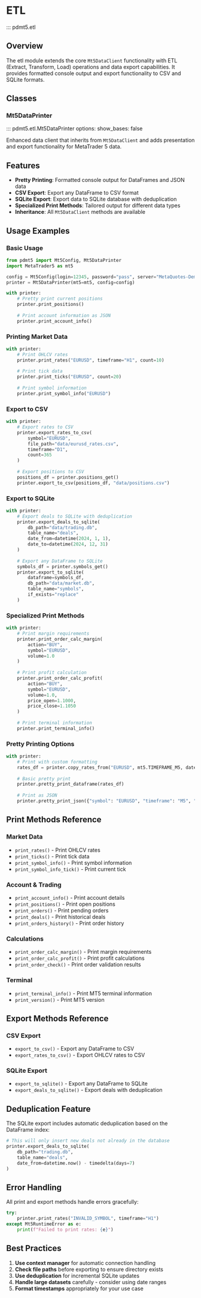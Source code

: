 # ETL

::: pdmt5.etl

## Overview

The etl module extends the core `Mt5DataClient` functionality with ETL (Extract, Transform, Load) operations and data export capabilities. It provides formatted console output and export functionality to CSV and SQLite formats.

## Classes

### Mt5DataPrinter
::: pdmt5.etl.Mt5DataPrinter
    options:
      show_bases: false

Enhanced data client that inherits from `Mt5DataClient` and adds presentation and export functionality for MetaTrader 5 data.

## Features

- **Pretty Printing**: Formatted console output for DataFrames and JSON data
- **CSV Export**: Export any DataFrame to CSV format
- **SQLite Export**: Export data to SQLite database with deduplication
- **Specialized Print Methods**: Tailored output for different data types
- **Inheritance**: All `Mt5DataClient` methods are available

## Usage Examples

### Basic Usage

```python
from pdmt5 import Mt5Config, Mt5DataPrinter
import MetaTrader5 as mt5

config = Mt5Config(login=12345, password="pass", server="MetaQuotes-Demo")
printer = Mt5DataPrinter(mt5=mt5, config=config)

with printer:
    # Pretty print current positions
    printer.print_positions()
    
    # Print account information as JSON
    printer.print_account_info()
```

### Printing Market Data

```python
with printer:
    # Print OHLCV rates
    printer.print_rates("EURUSD", timeframe="H1", count=10)
    
    # Print tick data
    printer.print_ticks("EURUSD", count=20)
    
    # Print symbol information
    printer.print_symbol_info("EURUSD")
```

### Export to CSV

```python
with printer:
    # Export rates to CSV
    printer.export_rates_to_csv(
        symbol="EURUSD",
        file_path="data/eurusd_rates.csv",
        timeframe="D1",
        count=365
    )
    
    # Export positions to CSV
    positions_df = printer.positions_get()
    printer.export_to_csv(positions_df, "data/positions.csv")
```

### Export to SQLite

```python
with printer:
    # Export deals to SQLite with deduplication
    printer.export_deals_to_sqlite(
        db_path="data/trading.db",
        table_name="deals",
        date_from=datetime(2024, 1, 1),
        date_to=datetime(2024, 12, 31)
    )
    
    # Export any DataFrame to SQLite
    symbols_df = printer.symbols_get()
    printer.export_to_sqlite(
        dataframe=symbols_df,
        db_path="data/market.db",
        table_name="symbols",
        if_exists="replace"
    )
```

### Specialized Print Methods

```python
with printer:
    # Print margin requirements
    printer.print_order_calc_margin(
        action="BUY",
        symbol="EURUSD",
        volume=1.0
    )
    
    # Print profit calculation
    printer.print_order_calc_profit(
        action="BUY",
        symbol="EURUSD",
        volume=1.0,
        price_open=1.1000,
        price_close=1.1050
    )
    
    # Print terminal information
    printer.print_terminal_info()
```

### Pretty Printing Options

```python
with printer:
    # Print with custom formatting
    rates_df = printer.copy_rates_from("EURUSD", mt5.TIMEFRAME_M5, datetime.now(), 100)
    
    # Basic pretty print
    printer.pretty_print_dataframe(rates_df)
    
    # Print as JSON
    printer.pretty_print_json({"symbol": "EURUSD", "timeframe": "M5", "count": 100})
```

## Print Methods Reference

### Market Data
- `print_rates()` - Print OHLCV rates
- `print_ticks()` - Print tick data
- `print_symbol_info()` - Print symbol information
- `print_symbol_info_tick()` - Print current tick

### Account & Trading
- `print_account_info()` - Print account details
- `print_positions()` - Print open positions
- `print_orders()` - Print pending orders
- `print_deals()` - Print historical deals
- `print_orders_history()` - Print order history

### Calculations
- `print_order_calc_margin()` - Print margin requirements
- `print_order_calc_profit()` - Print profit calculations
- `print_order_check()` - Print order validation results

### Terminal
- `print_terminal_info()` - Print MT5 terminal information
- `print_version()` - Print MT5 version

## Export Methods Reference

### CSV Export
- `export_to_csv()` - Export any DataFrame to CSV
- `export_rates_to_csv()` - Export OHLCV rates to CSV

### SQLite Export
- `export_to_sqlite()` - Export any DataFrame to SQLite
- `export_deals_to_sqlite()` - Export deals with deduplication

## Deduplication Feature

The SQLite export includes automatic deduplication based on the DataFrame index:

```python
# This will only insert new deals not already in the database
printer.export_deals_to_sqlite(
    db_path="trading.db",
    table_name="deals",
    date_from=datetime.now() - timedelta(days=7)
)
```

## Error Handling

All print and export methods handle errors gracefully:

```python
try:
    printer.print_rates("INVALID_SYMBOL", timeframe="H1")
except Mt5RuntimeError as e:
    print(f"Failed to print rates: {e}")
```

## Best Practices

1. **Use context manager** for automatic connection handling
2. **Check file paths** before exporting to ensure directory exists
3. **Use deduplication** for incremental SQLite updates
4. **Handle large datasets** carefully - consider using date ranges
5. **Format timestamps** appropriately for your use case